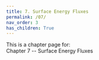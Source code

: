 ```yaml
---
title: 7. Surface Energy Fluxes
permalink: /07/
nav_order: 3
has_children: True
---
```


This is a chapter page for:  
Chapter 7 -- Surface Energy Fluxes